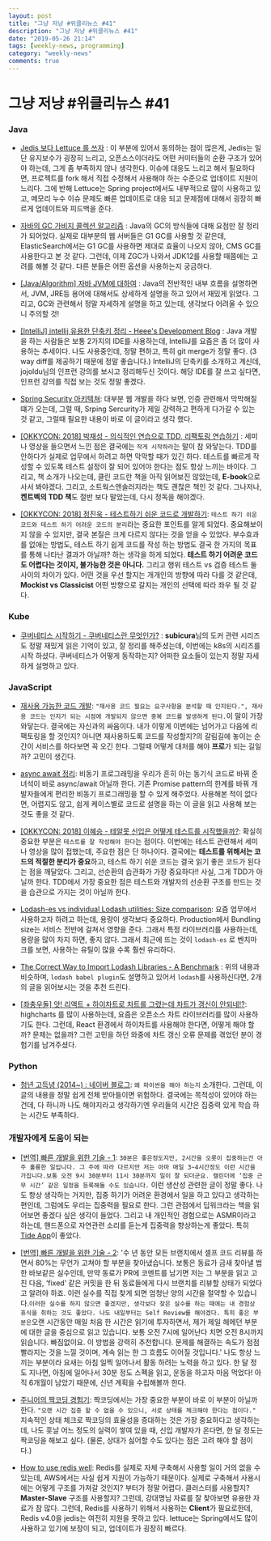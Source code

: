 ```yaml
---
layout: post
title: "그냥 저냥 #위클리뉴스 #41"
description: "그냥 저냥 #위클리뉴스 #41"
date: "2019-05-26 21:14"
tags: [weekly-news, programming]
category: "weekly-news"
comments: true
---
```


# 그냥 저냥 #위클리뉴스 #41


### Java

* [Jedis 보다 Lettuce 를 쓰자](https://jojoldu.tistory.com/418) : 이 부분에 있어서 동의하는 점이 많은게, Jedis는 일단 유지보수가 굉장히 느리고, 오픈소스이더라도 어떤 커미터들의 순환 구조가 있어야 하는데, 그게 좀 부족하지 않나 생각한다. 이슈에 대응도 느리고 해서 필요하다면, 프로젝트를 fork 해서 직접 수정해서 사용해야 하는 수준으로 업데이트 지원이 느리다. 그에 반해 Lettuce는 Spring project에서도 내부적으로 많이 사용하고 있고, 메모리 누수 이슈 문제도 빠른 업데이트로 대응 되고 문제점에 대해서 굉장히 빠르게 업데이트와 피드백을 준다. 

* [자바의 GC 가비지 콜렉션 알고리즘](https://normal93.tistory.com/33) : Java의 GC의 방식들에 대해 요점만 잘 정리가 되어었다. 실제로 대부분의 웹 서버들은  G1 GC를 사용할 것 같은데, ElasticSearch에서는 G1 GC를 사용하면 제대로 효율이 나오지 않아, CMS GC를 사용한다고 본 것 같다. 그런데, 이제 ZGC가 나와서 JDK12를 사용할 때쯤에는 고려를 해볼 것 같다. 다른 분들은 어떤 옵션을 사용하는지 궁금하다. 

* [[Java/Algorithm] 자바 JVM에 대하여](https://dadadamarine.github.io/java/2019/05/20/JVM%EC%97%90-%EB%8C%80%ED%95%98%EC%97%AC.html) : Java의 전반적인 내부 흐름을 설명하면서, JVM, JRE등 용어에 대해서도 상세하게 설명을 하고 있어서 재밌게 읽었다. 그리고,  GC와 관련해서 정말 자세하게 설명을 하고 있는데, 생각보다 어려울 수 있으니 주의할 것!

* [[IntelliJ] intellij 유용한 단축키 정리 - Heee's Development Blog](https://gmlwjd9405.github.io/2019/05/21/intellij-shortkey.html) : Java 개발을 하는 사람들은 보통 2가지의 IDE를 사용하는데, IntelliJ를 요즘은 좀 더 많이 사용하는 추세이다. 나도 사용중인데, 정말 편하고, 특히 git merge가 정말 좋다. (3 way diff를 제공하기 때문에 정말 좋습니다.) IntelliJ의 단축키를 소개하고 계신데, jojoldu님의 인프런 강의를 보시고 정리해두신 것이다. 해당 IDE를 잘 쓰고 싶다면, 인프런 강의를 직접 보는 것도 정말 좋겠다. 

* [Spring Security 아키텍쳐](https://happyer16.tistory.com/entry/Spring-Security-%EC%95%84%ED%82%A4%ED%85%8D%EC%B3%90): 대부분 웹 개발을 하다 보면, 인증 관련해서 막막해질 떄가 오는데, 그럴 때, Srping Sercurity가 제일 강력하고 편하게 다가갈 수 있는 것 같고, 그럴때 필요한 내용이 바로 이 글이라고 생각 했다. 

* [[OKKYCON: 2018] 박재성 - 의식적인 연습으로 TDD, 리팩토링 연습하기](https://youtu.be/cVxqrGHxutU) :  세미나 영상을 들으면서 느낀 점은 결국에는 `작게 시작하라`는 말이 참 와닿는다. TDD를 안하다가 실제로 업무에서 하려고 하면 막막할 때가 있긴 하다. 테스트를 빠르게 작성할 수 있도록 테스트 설정이 잘 되어 있어야 한다는 점도 항상 느끼는 바이다. 그리고, 책 소개가 나오는데, 클린 코드란 책을 아직 읽어보진 않았는데, **E-book**으로 사서 봐야겠다. 그리고, 소트웍스앤솔러지라는 책도 괜찮은 책인 것 같다. 그나저나, **켄트벡의 TDD 책**도 절반 보다 말았는데, 다시 정독을 해야겠다.

* [[OKKYCON: 2018] 정진욱 - 테스트하기 쉬운 코드로 개발하기](https://youtu.be/Cz_a2gQp63c): `테스트 하기 쉬운 코드와 테스트 하기 어려운 코드의 분리`라는 중요한 포인트를 알게 되었다. 중요해보이지 않을 수 있지만, 결국 본질은 크게 다르지 않다는 것을 얻을 수 있었다. 부수효과를 없애는 방법도, 테스트 하기 쉽게 코드를 작성 하는 방법도 결국 한 가지의 목표를 통해 나타난 결과가 아닐까? 하는 생각을 하게 되었다. **테스트 하기 어려운 코드도 어렵다는 것이지, 불가능한 것은 아니다.** 그리고 행위 테스트 vs 검증 테스트 둘 사이의 차이가 있다. 어떤 것을 우선 할지는 개개인의 방향에 따라 다를 것 같은데, **Mockist vs Classicist** 어떤 방향으로 갈지는 개인의 선택에 따라 좌우 될 것 같다. 

### Kube

* [쿠버네티스 시작하기 - 쿠버네티스란 무엇인가?](https://subicura.com/2019/05/19/kubernetes-basic-1.html) : **subicura**님의 도커 관련 시리즈도 정말 재밌게 읽은 기억이 있고, 잘 정리를 해주셨는데, 이번에는 k8s의 시리즈를 시작 하셨다. 쿠버네티스가 어떻게 동작하는지? 어떠한 요소들이 있는지 정말 자세하게 설명하고 있다. 

### JavaScript

* [재사용 가능한 코드 개발](https://chodragon9.github.io/blog/reusable-code/): `"재사용 코드 필요는 요구사항을 분석할 때 인지된다.", 재사용 코드는 인지가 되는 시점에 개발되지 않으면 중복 코드를 발생하게 된다.`이 말이 가장 와닿는다. 결국에는 자신과의 싸움이다. 내가 이렇게 이번에는 넘어가고 다음에 리팩토링을 할 것인지? 아니면 재사용하도록 코드를 작성할지?의 갈림길에 놓이는 순간이 서비스를 하다보면 꼭 오긴 한다. 그럴때 어떻게 대처를 해야 **프로**가 되는 길일까? 고민이 생긴다. 

* [async await 정리](https://chodragon9.github.io/blog/async-await-case/): 비동기 프로그래밍을 우리가 흔히 아는 동기식 코드로 바꿔 준 녀석이 바로 async/await 아닐까 한다. 기존 Promise pattern의 한계를 바꿔 개발자들에게 편리한 비동기 프로그래밍을 할 수 있게 해주었다. 사용해본 적이 없다면, 어렵지도 않고, 쉽게 케이스별로 코드로 설명을 하는 이 글을 읽고 사용해 보는 것도 좋을 것 같다. 

* [[OKKYCON: 2018] 이혜승 - 테알못 신입은 어떻게 테스트를 시작했을까?](https://youtu.be/1bTIMHsUeIk): 확실히 중요한 부분은 `테스트를 잘 작성해야 한다`는 점이다. 이번에는 테스트 관련해서 세미나 영상을 많이 접했는데, 주요한 점은 단 하나이다. 결국에는 **테스트를 위해서는 코드의 적절한 분리가 중요**하고, 테스트 하기 쉬운 코드는 결국 읽기 좋은 코드가 된다는 점을 깨달았다. 그리고, 선순환의 습관화가 가장 중요하다!! 사실, 그게 TDD가 아닐까 한다. TDD에서 가장 중요한 점은 테스트와 개발자의 선순환 구조를 만드는 것을 습관으로 가지는 것이 아닐까 한다. 

* [Lodash-es vs individual Lodash utilities: Size comparison](https://itnext.io/lodash-es-vs-individual-lodash-utilities-size-comparison-676f14b07568): 요즘 업무에서 사용하고자 하려고 하는데, 용량이 생각보다 중요하다. Production에서 Bundling size는 서비스 전반에 걸쳐서 영향을 준다. 그래서 특정 라이브러리를 사용하는데, 용량을 많이 차지 하면, 좋지 않다. 그래서 최근에 뜨는 것이 `lodash-es` 로 벤치마크를 보면, 사용하는 유틸이 많을 수록 훨씬 유리하다. 

* [The Correct Way to Import Lodash Libraries - A Benchmark](https://www.blazemeter.com/blog/the-correct-way-to-import-lodash-libraries-a-benchmark) : 위의 내용과 비슷하며, `lodash babel plugin`도 설명하고 있어서 `lodash`를 사용하신다면, 2개의 글을 읽어보시는 것을 추천 드린다. 

* [[좌충우돌] 앗! 리액트 + 하이차트로 차트를 그렸는데 차트가 갱신이 안되네!?](https://www.popit.kr/%EC%A2%8C%EC%B6%A9%EC%9A%B0%EB%8F%8C-%EC%95%97-%EB%A6%AC%EC%95%A1%ED%8A%B8-%ED%95%98%EC%9D%B4%EC%B0%A8%ED%8A%B8%EB%A1%9C-%EC%B0%A8%ED%8A%B8%EB%A5%BC-%EA%B7%B8%EB%A0%B8%EB%8A%94%EB%8D%B0-%EC%B0%A8/): highcharts 를 많이 사용하는데, 요즘은 오픈소스 차트 라이브러리를 많이 사용하기도 한다. 그런데, React 환경에서 하이차트를 사용해야 한다면, 어떻게 해야 할까? 문제는 없을까? 그런 고민을 하던 와중에 차트 갱신 오류 문제를 겪었던 분이 경험기를 남겨주셨다. 

### Python

* [청년 고득녕 (2014~) : 네이버 블로그](https://blog.naver.com/nackji80/221543255427): `왜 파이썬을 해야 하는지` 소개한다. 그런데, 이 글의 내용을 정말 쉽게 전체 받아들이면 위험하다. 결국에는 목적성이 있어야 하는 건데, 다 하니까 나도 해야지라고 생각하기엔 우리들의 시간은 집중력 있게 학습 하는 시간도 부족하다. 

### 개발자에게 도움이 되는

* [[번역] 빠른 개발을 위한 기술 - 1](https://rinae.dev/posts/the-fine-art-of-fast-development-kr-1): `30분은 좋은정도지만, 2시간을 오롯이 집중하는건 아주 훌륭한 일입니다. 그 주에 따라 다르지만 저는 아마 매일 3~4시간정도 이런 시간을 가집니다.보통 오전 9시 30분부터 11시 30분까지 일이 잘 되더군요. 캘린더에 ‘집중 근무 시간’ 같은 일정을 등록해둘 수도 있습니다.` 이런 생산성 관련한 글이 정말 좋다. 나도 항상 생각하는 거지만, 집중 하기가 어려운 환경에서 일을 하고 있다고 생각하는편인데, 그럼에도 우리는 집중력을 필요로 한다. 그런 관점에서 딥워크라는 책을 읽어보면 좋겠다 싶은 생각이 들었다. 그리고 내 개인적인 경험으로는 ASMR이라고 하는데, 핸드폰으로 자연관련 소리를 듣는게 집중력을 향상하는게 좋았다. 특히 [Tide App](https://tide.moreless.io/en/)이 좋았다. 

* [[번역] 빠른 개발을 위한 기술 - 2](https://rinae.dev/posts/the-fine-art-of-fast-development-kr-2): '수 년 동안 모든 브랜치에서 셀프 코드 리뷰를 하면서 80%는 무언가 고쳐야 할 부분을 찾아냈습니다. 보통은 동료가 금새 찾아낼 법한 바보같은 실수인데, 만약 동료가 PR에 코멘트를 남기면 저는 그 부분을 읽고 고친 다음, ‘fixed’ 같은 커밋을 한 뒤 동료들에게 다시 브랜치를 리뷰할 상태가 되었다고 알려야 하죠. 이런 실수를 직접 찾게 되면 엄청난 양의 시간을 절약할 수 있습니다.` 이러한 실수를 하지 않으면 좋겠지만, 생각보다 잦은 실수를 하는 때에는 내 경험상 휴식을 취하는 것도 좋았다. 나도 내일부터는 Self Review를 해야겠다. 특히 좋은 부분은 `오랜 시간동안 매일 처음 한 시간은 읽기에 투자하면서, 제가 제일 헤메던 부분에 대한 글을 중심으로 읽고 있습니다. 보통 오전 7시에 일어난다 치면 오전 8시까지 읽습니다. 빠짐없이요. 이 방법을 강력히 추천합니다. 문제를 해결하는 속도가 점점 빨라지는 것을 느낄 것이며, 계속 읽는 한 그 흐름도 이어질 것입니다.' 나도 항상 느끼는 부분이라 요새는 아침 일찍 일어나서 활동 하려는 노력을 하고 있다. 한 달 정도 지나면, 아침에 일어나서 30분 정도 스펙을 읽고, 운동을 하고자 마음 먹었다! 아직 6개월이 남았기 때문에, 신년 계획을 수립해볼까 한다. 

* [주니어의 짝코딩 경험기](https://velog.io/@troflev/%EC%A3%BC%EB%8B%88%EC%96%B4%EC%9D%98-%EC%A7%9D%EC%BD%94%EB%94%A9-%EA%B2%BD%ED%97%98%EA%B8%B0-7njvfeief5): 짝코딩에서는 가장 중요한 부분이 바로 이 부분이 아닐까 한다. `"오랜 시간 집중 할 수 없을 수 있으니, 서로 상태를 체크해야 한다는 점이다."` 지속적인 상태 체크로 짝코딩의 효율성을 증대하는 것은 가장 중요하다고 생각하는데, 나도 훗날 어느 정도의 실력이 쌓여 있을 때, 신입 개발자가 온다면, 한 달 정도는 짝코딩을 해보고 싶다. (물론, 상대가 싫어할 수도 있다는 점은 고려 해야 할 점이다.)

* [How to use redis well](https://www.slideshare.net/charsyam2/how-to-use-redis-well): Redis를 실제로 자체 구축해서 사용할 일이 거의 없을 수 있는데, AWS에서는 사실 쉽게 지원이 가능하기 때문이다. 실제로 구축해서 사용시에는 어떻게 구조를 가져갈 것인지? 부터가 정말 어렵다. 클러스터를 사용할지? **Master-Slave** 구조를 사용할지? 그런데, 강대명님 자료를 잘 찾아보면 유용한 자료가 참 많다. 그런데, Redis를 사용하기 위해서 사용하는 **Client**가 필요로한데, Redis v4.0을 jedis는 여전히 지원을 못하고 있다. lettuce는 Spring에서도 많이 사용하고 있기에 보장이 되고, 업데이트가 굉장히 빠르다.
